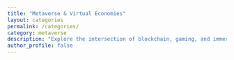 ```yaml
---
title: "Metaverse & Virtual Economies"
layout: categories
permalink: /categories/
category: metaverse
description: "Explore the intersection of blockchain, gaming, and immersive digital worlds."
author_profile: false
---
```


